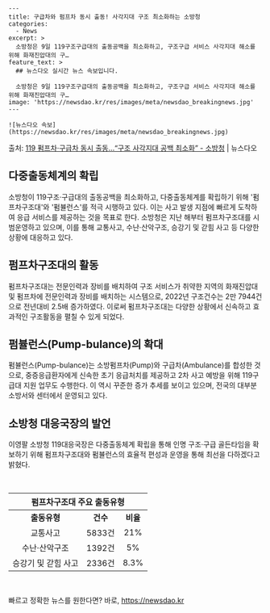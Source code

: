     ---
    title: 구급차와 펌프차 동시 출동! 사각지대 구조 최소화하는 소방청
    categories:
      - News
    excerpt: >
      소방청은 9일 119구조구급대의 출동공백을 최소화하고, 구조구급 서비스 사각지대 해소를 위해 화재진압대의 구…
    feature_text: >
      ## 뉴스다오 실시간 뉴스 속보입니다.
    
      소방청은 9일 119구조구급대의 출동공백을 최소화하고, 구조구급 서비스 사각지대 해소를 위해 화재진압대의 구…
    image: 'https://newsdao.kr/res/images/meta/newsdao_breakingnews.jpg'
    ---
    
    ![뉴스다오 속보](https://newsdao.kr/res/images/meta/newsdao_breakingnews.jpg)

<p>출처: <a href="https://newsdao.kr/2959" rel="dofollow">119 펌프차·구급차 동시 출동…“구조 사각지대 공백 최소화” - 소방청</a> | 뉴스다오</p>

<h2 data-ke-size="size26">다중출동체계의 확립</h2>
<p data-ke-size="size16">소방청이 119구조·구급대의 출동공백을 최소화하고, 다중출동체계를 확립하기 위해 '펌프차구조대'와 '펌뷸런스'를 적극 시행하고 있다. 이는 사고 발생 지점에 빠르게 도착하여 응급 서비스를 제공하는 것을 목표로 한다. 소방청은 지난 해부터 펌프차구조대를 시범운영하고 있으며, 이를 통해 교통사고, 수난·산악구조, 승강기 및 갇힘 사고 등 다양한 상황에 대응하고 있다.</p>

<h2 data-ke-size="size26">펌프차구조대의 활동</h2>
<p data-ke-size="size16">펌프차구조대는 전문인력과 장비를 배치하여 구조 서비스가 취약한 지역의 화재진압대 및 펌프차에 전문인력과 장비를 배치하는 시스템으로, 2022년 구조건수는 2만 7944건으로 전년대비 2.5배 증가하였다. 이로써 펌프차구조대는 다양한 상황에서 신속하고 효과적인 구조활동을 펼칠 수 있게 되었다.</p>

<h2 data-ke-size="size26">펌뷸런스(Pump-bulance)의 확대</h2>
<p data-ke-size="size16">펌뷸런스(Pump-bulance)는 소방펌프차(Pump)와 구급차(Ambulance)를 합성한 것으로, 중증응급환자에게 신속한 초기 응급처치를 제공하고 2차 사고 예방을 위해 119구급대 지원 업무도 수행한다. 이 역시 꾸준한 증가 추세를 보이고 있으며, 전국의 대부분 소방서와 센터에서 운영되고 있다.</p>

<h2 data-ke-size="size26">소방청 대응국장의 발언</h2>
<p data-ke-size="size16">이영팔 소방청 119대응국장은 다중출동체계 확립을 통해 인명 구조·구급 골든타임을 확보하기 위해 펌프차구조대와 펌뷸런스의 효율적 편성과 운영을 통해 최선을 다하겠다고 밝혔다.</p>

<p data-ke-size="size16">&nbsp;</p>
<table>
	<thead>
		<tr>
			<th colspan="3" style="text-align: center; height: 17px;"><b>펌프차구조대 주요 출동유형</b></th>
		</tr>
	</thead>
	<tbody>
		<tr>
			<td style="text-align: center; height: 17px;"><b>출동유형</b></td>
			<td style="text-align: center; height: 17px;"><b>건수</b></td>
			<td style="text-align: center; height: 17px;"><b>비율</b></td>
		</tr>
		<tr>
			<td style="text-align: center; height: 17px;">교통사고</td>
			<td style="text-align: center; height: 17px;">5833건</td>
			<td style="text-align: center; height: 17px;">21%</td>
		</tr>
		<tr>
			<td style="text-align: center; height: 17px;">수난·산악구조</td>
			<td style="text-align: center; height: 17px;">1392건</td>
			<td style="text-align: center; height: 17px;">5%</td>
		</tr>
		<tr>
			<td style="text-align: center; height: 17px;">승강기 및 갇힘 사고</td>
			<td style="text-align: center; height: 17px;">2336건</td>
			<td style="text-align: center; height: 17px;">8.3%</td>
		</tr>
	</tbody>
</table>
<p data-ke-size="size16">&nbsp;</p> 

빠르고 정확한 뉴스를 원한다면? 바로, <a href="https://newsdao.kr" rel="dofollow">https://newsdao.kr</a>


    
